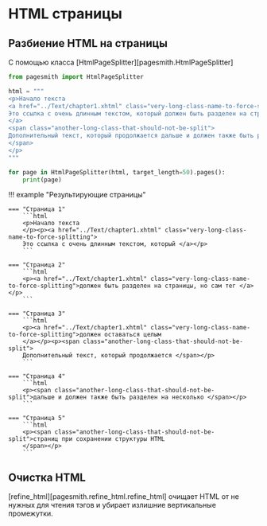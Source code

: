 # HTML страницы

## Разбиение HTML на страницы

С помощью класса [HtmlPageSplitter][pagesmith.HtmlPageSplitter]

```python
from pagesmith import HtmlPageSplitter

html = """
<p>Начало текста
<a href="../Text/chapter1.xhtml" class="very-long-class-name-to-force-splitting">
Это ссылка с очень длинным текстом, который должен быть разделен на страницы, но сам тег должен оставаться целым
</a>
<span class="another-long-class-that-should-not-be-split">
Дополнительный текст, который продолжается дальше и должен также быть разделен на несколько страниц при сохранении структуры HTML
</span>
</p>
"""

for page in HtmlPageSplitter(html, target_length=50).pages():
    print(page)
```

!!! example "Результирующие страницы"

    === "Страница 1"
        ```html
        <p>Начало текста
        </p><p><a href="../Text/chapter1.xhtml" class="very-long-class-name-to-force-splitting">
        Это ссылка с очень длинным текстом, который </a></p>
        ```

    === "Страница 2"
        ```html
        <p><a href="../Text/chapter1.xhtml" class="very-long-class-name-to-force-splitting">должен быть разделен на страницы, но сам тег </a></p>
        ```

    === "Страница 3"
        ```html
        <p><a href="../Text/chapter1.xhtml" class="very-long-class-name-to-force-splitting">должен оставаться целым
        </a></p><p><span class="another-long-class-that-should-not-be-split">
        Дополнительный текст, который продолжается </span></p>
        ```

    === "Страница 4"
        ```html
        <p><span class="another-long-class-that-should-not-be-split">дальше и должен также быть разделен на несколько </span></p>
        ```

    === "Страница 5"
        ```html
        <p><span class="another-long-class-that-should-not-be-split">страниц при сохранении структуры HTML
        </span></p>
        ```

## Очистка HTML

[refine_html][pagesmith.refine_html.refine_html] очищает HTML от не нужных для чтения тэгов и убирает излишние вертикальные промежутки.
